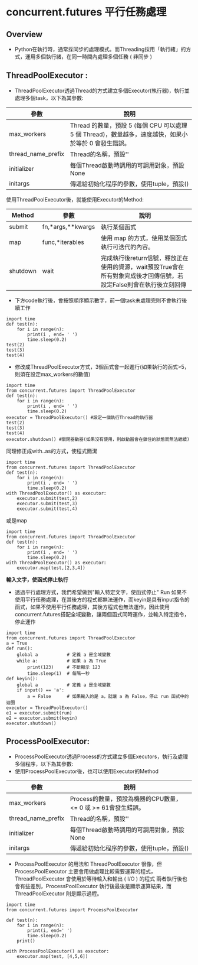 # concurrent.futures 平行任務處理
Overview
---
-  Python在執行時，通常採同步的處理模式。而Threading採用「執行緒」的方式，運用多個執行緒，在同一時間內處理多個任務 ( 非同步 )

**ThreadPoolExecutor** :
------------------------------
- ThreadPoolExecutor透過Thread的方式建立多個Executor(執行器)，執行並處理多個task，以下為其參數:

|參數               |說明                          |
|------------------|-----------------------------|
|max_workers       |Thread 的數量，預設 5 (每個 CPU 可以處理 5 個 Thread)，數量越多，速度越快，如果小於等於 0 會發生錯誤。|
|thread_name_prefix|Thread的名稱，預設''                       |
|initializer       |每個Thread啟動時調用的可調用對象，預設None           |
|initargs          |傳遞給初始化程序的參數，使用tuple，預設()|


使用ThreadPoolExecutor後，就能使用Executor的Method:

|Method  |參數              |說明      |
|--------|-----------------|--------- |
|submit  |fn,*args,**kwargs|執行某個函式|
|map     |func,*iterables  |使用 map 的方式，使用某個函式執行可迭代的內容。|
|shutdown|wait             |完成執行後return信號，釋放正在使用的資源，wait預設True會在所有對象完成後才回傳信號，若設定False則會在執行後立刻回傳|

- 下方code執行後，會按照順序顯示數字，前一個task未處理完則不會執行後續工作
```
import time 
def test(n):
    for i in range(n):
        print(i , end= ' ')
        time.sleep(0.2)
test(2)
test(3)
test(4)
```
- 修改成ThreadPoolExecutor方式，3個函式會一起進行(如果執行的函式>5，則須在設定max_workers的數值)
```
import time 
from concurrent.futures import ThreadPoolExecutor
def test(n):
    for i in range(n):
        print(i , end= ' ')
        time.sleep(0.2)
executor = ThreadPoolExecutor() #設定一個執行Thread的執行器
test(2)
test(3)
test(4)
executor.shutdown() #關閉器動器(如果沒有使用，則啟動器會在鎖住的狀態而無法繼續)
```
同理修正成with..as的方式，使程式簡潔
```
import time 
from concurrent.futures import ThreadPoolExecutor
def test(n):
    for i in range(n):
        print(i , end= ' ')
        time.sleep(0.2)
with ThreadPoolExecutor() as executor:
    executor.submit(test,2)
    executor.submit(test,3)
    executor.submit(test,4)
```
或是map
```
import time 
from concurrent.futures import ThreadPoolExecutor
def test(n):
    for i in range(n):
        print(i , end= ' ')
        time.sleep(0.2)
with ThreadPoolExecutor() as executor:
    executor.map(test,[2,3,4])
```

**輸入文字，使函式停止執行**
- 透過平行處理方式，我們希望做到"輸入特定文字，使函式停止"
Run 如果不使用平行任務處理，在其後方的程式都無法運作，而keyin是具有input指令的函式，如果不使用平行任務處理，其後方程式也無法運作，因此使用concurrent.futures搭配全域變數，讓兩個函式同時運作，並輸入特定指令，停止運作

```
import time
from concurrent.futures import ThreadPoolExecutor
a = True               
def run():
    global a           # 定義 a 是全域變數
    while a:           # 如果 a 為 True
        print(123)     # 不斷顯示 123
        time.sleep(1)  # 每隔一秒
def keyin():
    global a           # 定義 a 是全域變數
    if input() == 'a':
        a = False      # 如果輸入的是 a，就讓 a 為 False，停止 run 函式中的迴圈
executor = ThreadPoolExecutor()
e1 = executor.submit(run)
e2 = executor.submit(keyin)
executor.shutdown()
```
**ProcessPoolExecutor**:
------------------------------
- ProcessPoolExecutor透過Process的方式建立多個Executors，執行及處理多個程序，以下為其參數:
- 使用ProcessPoolExecutor後，也可以使用Executor的Method

|參數               |說明                                                   |
|------------------|------------------------------------------------------|
|max_workers       |Process的數量，預設為機器的CPU數量，<= 0 或 >= 61會發生錯誤。|
|thread_name_prefix|Thread的名稱，預設''                                    |
|initializer       |每個Thread啟動時調用的可調用對象，預設None                  |
|initargs          |傳遞給初始化程序的參數，使用tuple，預設()                    |



- ProcessPoolExecutor 的用法和 ThreadPoolExecutor 很像，但 ProcessPoolExecutor 主要會用做處理比較需要運算的程式，ThreadPoolExecutor  會使用於等待輸入和輸出 ( I/O ) 的程式
兩者執行後也會有些差別，ProcessPoolExecutor 執行後最後是顯示運算結果，而 ThreadPoolExecutor 則是顯示過程。

```
import time
from concurrent.futures import ProcessPoolExecutor

def test(n):
    for i in range(n):
        print(i, end=' ')
        time.sleep(0.2)
    print()

with ProcessPoolExecutor() as executor:
    executor.map(test, [4,5,6])
```

